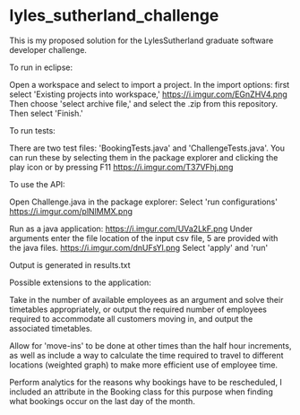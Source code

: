 # lyles_sutherland_challenge
This is my proposed solution for the LylesSutherland graduate software developer challenge.

To run in eclipse:

Open a workspace and select to import a project.
In the import options: first select 'Existing projects into workspace,' https://i.imgur.com/EGnZHV4.png
Then choose 'select archive file,' and select the .zip from this repository. Then select 'Finish.'

To run tests:

There are two test files: 'BookingTests.java' and 'ChallengeTests.java'. You can run these by selecting them in the package explorer and clicking the play icon or by pressing F11
https://i.imgur.com/T37VFhj.png

To use the API:

Open Challenge.java in the package explorer:
Select 'run configurations' https://i.imgur.com/plNlMMX.png

Run as a java application: https://i.imgur.com/UVa2LkF.png
Under arguments enter the file location of the input csv file, 5 are provided with the java files. https://i.imgur.com/dnUFsYl.png
Select 'apply' and 'run'

Output is generated in results.txt

Possible extensions to the application:

Take in the number of available employees as an argument and solve their timetables appropriately, or output the required number of employees required to accommodate all customers moving in, and output the associated timetables. 

Allow for 'move-ins' to be done at other times than the half hour increments, as well as include a way to calculate the time required to travel to different locations (weighted graph) to make more efficient use of employee time. 

Perform analytics for the reasons why bookings have to be rescheduled, I included an attribute in the Booking class for this purpose when finding what bookings occur on the last day of the month. 
